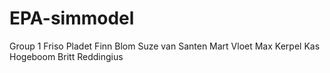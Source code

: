 # EPA-simmodel

Group 1 
Friso Pladet
Finn Blom 
Suze van Santen 
Mart Vloet 
Max Kerpel
Kas Hogeboom 
Britt Reddingius